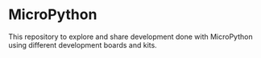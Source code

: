 # MicroPython
This repository to explore and share development done with MicroPython using different development boards and kits.
